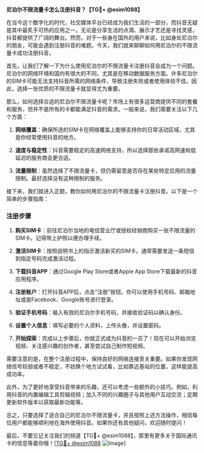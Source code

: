 **尼泊尔不限流量卡怎么注册抖音？【TG💪+ @esim1088】**

在当今这个数字化的时代，社交媒体平台已经成为我们生活的一部分，而抖音无疑是其中最炙手可热的应用之一。无论是分享生活的点滴、展示才艺还是寻找灵感，抖音都提供了广阔的舞台。然而，对于一些身在国外的用户来说，比如身处尼泊尔的朋友，可能会遇到注册抖音的难题。今天，我们就来聊聊如何用尼泊尔的不限流量卡成功注册抖音。

首先，让我们了解一下为什么使用尼泊尔的不限流量卡注册抖音会成为一个问题。尼泊尔的网络环境和国内有很大的不同，尤其是在移动数据服务方面。许多尼泊尔的SIM卡可能无法支持抖音所需的网络条件，导致注册失败或者使用体验不佳。因此，选择一张优质的不限流量卡就显得尤为重要。

那么，如何选择合适的尼泊尔不限流量卡呢？市场上有很多运营商提供不同的套餐和服务，但并不是所有的卡都能满足抖音的需求。一般来说，我们需要关注以下几个方面：

1. **网络覆盖**：确保所选的SIM卡在网络覆盖上能够支持你的日常活动区域，尤其是你经常使用抖音的地方。
   
2. **速度与稳定性**：抖音需要稳定的高速网络支持，所以选择那些承诺高网速和低延迟的服务商会更合适。

3. **流量限制**：虽然选择了不限流量卡，但仍需留意是否存在某些特定应用的流量限制。最好选择没有这种限制的服务。

接下来，我们就进入正题，教你如何用尼泊尔的不限流量卡注册抖音。以下是一个简单的步骤指南：

### 注册步骤

1. **购买SIM卡**：前往尼泊尔当地的电信营业厅或授权经销商购买一张不限流量的SIM卡。记得带上护照以便办理手续。

2. **激活SIM卡**：按照说明书上的指示激活新买的SIM卡。通常需要发送一条短信到指定号码完成激活过程。

3. **下载抖音APP**：通过Google Play Store或者Apple App Store下载最新的抖音应用程序。

4. **注册账户**：打开抖音APP后，点击“注册”按钮。你可以使用手机号码、邮箱地址或是Facebook、Google账号进行登录。

5. **验证手机号码**：输入有效的尼泊尔手机号码，并接收验证码以确认身份。

6. **设置个人信息**：填写必要的个人资料，上传头像，并设置密码。

7. **开始探索**：完成以上步骤后，你就正式成为抖音的一员了！现在可以开始浏览视频、关注感兴趣的创作者，甚至尝试自己制作短视频。

需要注意的是，在整个注册过程中，保持良好的网络连接至关重要。如果你发现网络信号较弱或者不稳定，不妨换个地方试试看，比如靠近基站的位置，这样能提高成功率。

此外，为了更好地享受抖音带来的乐趣，还可以考虑一些额外的小技巧。例如，利用抖音的内置编辑工具剪辑视频；加入不同的兴趣圈子与其他用户互动交流；定期更新软件版本以获取最新功能等。

总之，只要选择了适合自己的尼泊尔不限流量卡，并且按照上述方法操作，相信每位用户都能够顺利地在海外使用抖音。如果你还有其他疑问，欢迎随时提问！

最后，不要忘记关注我们的频道【TG💪+ @esim1088】，那里有更多关于国际通讯卡的信息等着你哦！[[TG💪+ @esim1088](https://t.me/s/esim1088) ![Image](https://i.postimg.cc/4NQfJmqS/Snipaste-2025-05-13-00-14-12.png)]